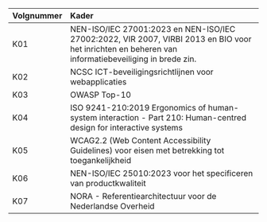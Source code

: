 | Volgnummer | Kader |
|:-----------|:------|
| K01        | NEN-ISO/IEC 27001:2023 en NEN-ISO/IEC 27002:2022, VIR 2007, VIRBI 2013 en BIO voor het inrichten en beheren van informatiebeveiliging in brede zin. |
| K02        | NCSC ICT-beveiligingsrichtlijnen voor webapplicaties |
| K03        | OWASP Top-10 |
| K04        | ISO 9241-210:2019 Ergonomics of human-system interaction - Part 210: Human-centred design for interactive systems |
| K05        | WCAG2.2 (Web Content Accessibility Guidelines) voor eisen met betrekking tot toegankelijkheid |
| K06        | NEN-ISO/IEC 25010:2023 voor het specificeren van productkwaliteit |
| K07        | NORA - Referentiearchitectuur voor de Nederlandse Overheid |
